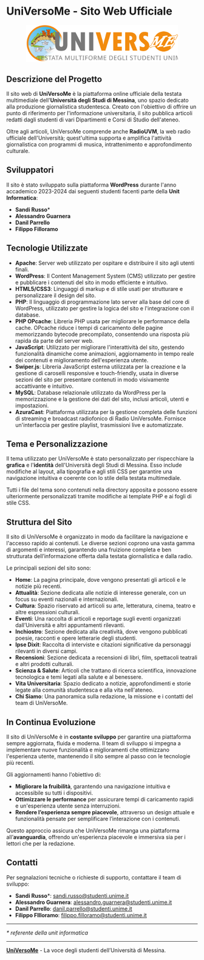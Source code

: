 # UniVersoMe - Sito Web Ufficiale

<p align="center">
  <img src="gfx/uvm_logo.svg" width="400" />
</p>

## Descrizione del Progetto

Il sito web di **UniVersoMe** è la piattaforma online ufficiale della testata multimediale dell'**Università degli Studi di Messina**, uno spazio dedicato alla produzione giornalistica studentesca. Creato con l'obiettivo di offrire un punto di riferimento per l'informazione universitaria, il sito pubblica articoli redatti dagli studenti di vari Dipartimenti e Corsi di Studio dell'ateneo.

Oltre agli articoli, UniVersoMe comprende anche **RadioUVM**, la web radio ufficiale dell'Università; quest'ultima supporta e amplifica l'attività giornalistica con programmi di musica, intrattenimento e approfondimento culturale.

## Sviluppatori

Il sito è stato sviluppato sulla piattaforma **WordPress** durante l'anno accademico 2023-2024 dai seguenti studenti facenti parte della **Unit Informatica**:
- **Sandi Russo***
- **Alessandro Guarnera**
- **Danil Parrello**
- **Filippo Filloramo**

## Tecnologie Utilizzate

- **Apache**: Server web utilizzato per ospitare e distribuire il sito agli utenti finali.
- **WordPress**: Il Content Management System (CMS) utilizzato per gestire e pubblicare i contenuti del sito in modo efficiente e intuitivo.
- **HTML5/CSS3**: Linguaggi di markup e di stile usati per strutturare e personalizzare il design del sito.
- **PHP**: Il linguaggio di programmazione lato server alla base del core di WordPress, utilizzato per gestire la logica del sito e l'integrazione con il database.
- **PHP OPcache**: Libreria PHP usata per migliorare le performance della cache. OPcache riduce i tempi di caricamento delle pagine memorizzando bytecode precompilato, consentendo una risposta più rapida da parte del server web.
- **JavaScript**: Utilizzato per migliorare l'interattività del sito, gestendo funzionalità dinamiche come animazioni, aggiornamento in tempo reale dei contenuti e miglioramento dell'esperienza utente.
- **Swiper.js**: Libreria JavaScript esterna utilizzata per la creazione e la gestione di caroselli responsive e touch-friendly, usata in diverse sezioni del sito per presentare contenuti in modo visivamente accattivante e intuitivo.
- **MySQL**: Database relazionale utilizzato da WordPress per la memorizzazione e la gestione dei dati del sito, inclusi articoli, utenti e impostazioni.
- **AzuraCast**: Piattaforma utilizzata per la gestione completa delle funzioni di streaming e broadcast radiofonico di Radio UniVersoMe. Fornisce un'interfaccia per gestire playlist, trasmissioni live e automatizzate.

## Tema e Personalizzazione

Il tema utilizzato per UniVersoMe è stato personalizzato per rispecchiare la **grafica** e l'**identità** dell'Università degli Studi di Messina. Esso include modifiche al layout, alla tipografia e agli stili CSS per garantire una navigazione intuitiva e coerente con lo stile della testata multimediale. 

Tutti i file del tema sono contenuti nella directory apposita e possono essere ulteriormente personalizzati tramite modifiche ai template PHP e ai fogli di stile CSS.

## Struttura del Sito

Il sito di UniVersoMe è organizzato in modo da facilitare la navigazione e l'accesso rapido ai contenuti. Le diverse sezioni coprono una vasta gamma di argomenti e interessi, garantendo una fruizione completa e ben strutturata dell’informazione offerta dalla testata giornalistica e dalla radio.

Le principali sezioni del sito sono:

- **Home**: La pagina principale, dove vengono presentati gli articoli e le notizie più recenti.
- **Attualità**: Sezione dedicata alle notizie di interesse generale, con un focus su eventi nazionali e internazionali.
- **Cultura**: Spazio riservato ad articoli su arte, letteratura, cinema, teatro e altre espressioni culturali.
- **Eventi**: Una raccolta di articoli e reportage sugli eventi organizzati dall’Università e altri appuntamenti rilevanti.
- **Inchiostro**: Sezione dedicata alla creatività, dove vengono pubblicati poesie, racconti e opere letterarie degli studenti.
- **Ipse Dixit**: Raccolta di interviste e citazioni significative da personaggi rilevanti in diversi campi.
- **Recensioni**: Sezione dedicata a recensioni di libri, film, spettacoli teatrali e altri prodotti culturali.
- **Scienza & Salute**: Articoli che trattano di ricerca scientifica, innovazione tecnologica e temi legati alla salute e al benessere.
- **Vita Universitaria**: Spazio dedicato a notizie, approfondimenti e storie legate alla comunità studentesca e alla vita nell'ateneo.
- **Chi Siamo**: Una panoramica sulla redazione, la missione e i contatti del team di UniVersoMe.
## In Continua Evoluzione

Il sito di UniVersoMe è in **costante sviluppo** per garantire una piattaforma sempre aggiornata, fluida e moderna. Il team di sviluppo si impegna a implementare nuove funzionalità e miglioramenti che ottimizzano l'esperienza utente, mantenendo il sito sempre al passo con le tecnologie più recenti.

Gli aggiornamenti hanno l'obiettivo di:
- **Migliorare la fruibilità**, garantendo una navigazione intuitiva e accessibile su tutti i dispositivi.
- **Ottimizzare le performance** per assicurare tempi di caricamento rapidi e un'esperienza utente senza interruzioni.
- **Rendere l’esperienza sempre piacevole**, attraverso un design attuale e funzionalità pensate per semplificare l’interazione con i contenuti.

Questo approccio assicura che UniVersoMe rimanga una piattaforma all’**avanguardia**, offrendo un'esperienza piacevole e immersiva sia per i lettori che per la redazione.

## Contatti

Per segnalazioni tecniche o richieste di supporto, contattare il team di sviluppo:
- **Sandi Russo***: [sandi.russo@studenti.unime.it](mailto:sandi.russo@studenti.unime.it)
- **Alessandro Guarnera**: [alessandro.guarnera@studenti.unime.it](mailto:alessandro.guarnera@studenti.unime.it)
- **Danil Parrello**: [danil.parrello@studenti.unime.it](mailto:danil.parrello@studenti.unime.it)
- **Filippo FIlloramo**: [filippo.filloramo@studenti.unime.it](mailto:filippo.filloramo@studenti.unime.it)

***

_* referente della unit informatica_

***

[**UniVersoMe**](https://universome.unime.it/) - La voce degli studenti dell’Università di Messina.



